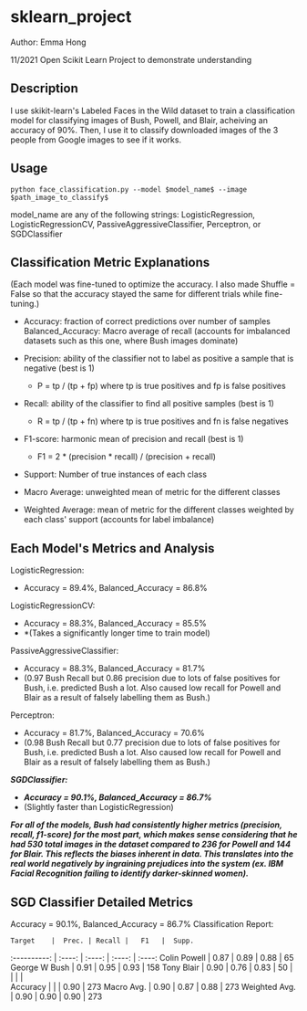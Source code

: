 # sklearn_project
Author: Emma Hong

11/2021 Open Scikit Learn Project to demonstrate understanding

## Description
I use skikit-learn's Labeled Faces in the Wild dataset to train a classification model for classifying images of Bush, Powell, and Blair, acheiving an accuracy of 90%. Then, I use it to classify downloaded images of the 3 people from Google images to see if it works.

## Usage
    python face_classification.py --model $model_name$ --image $path_image_to_classify$

model_name are any of the following strings: LogisticRegression, LogisticRegressionCV, PassiveAggressiveClassifier, Perceptron, or SGDClassifier

## Classification Metric Explanations
(Each model was fine-tuned to optimize the accuracy. I also made Shuffle = False so that the accuracy stayed the same for different trials while fine-tuning.)

* Accuracy: fraction of correct predictions over number of samples
Balanced_Accuracy: Macro average of recall (accounts for imbalanced datasets such as this one, where Bush images dominate)

* Precision: ability of the classifier not to label as positive a sample that is negative (best is 1)
    * P = tp / (tp + fp) where tp is true positives and fp is false positives

* Recall: ability of the classifier to find all positive samples (best is 1)
    * R = tp / (tp + fn) where tp is true positives and fn is false negatives

* F1-score: harmonic mean of precision and recall (best is 1)
    * F1 = 2 * (precision * recall) / (precision + recall)

* Support: Number of true instances of each class

* Macro Average: unweighted mean of metric for the different classes

* Weighted Average: mean of metric for the different classes weighted by each class' support (accounts for label imbalance)

## Each Model's Metrics and Analysis
LogisticRegression: 
* Accuracy = 89.4%, Balanced_Accuracy = 86.8%

LogisticRegressionCV:
* Accuracy = 88.3%, Balanced_Accuracy = 85.5%
* *(Takes a significantly longer time to train model)

PassiveAggressiveClassifier:
* Accuracy = 88.3%, Balanced_Accuracy = 81.7%
* (0.97 Bush Recall but 0.86 precision due to lots of false positives for Bush, i.e. predicted Bush a lot. Also caused low recall for Powell and Blair as a result of falsely labelling them as Bush.)

Perceptron:
* Accuracy = 81.7%, Balanced_Accuracy = 70.6%
* (0.98 Bush Recall but 0.77 precision due to lots of false positives for Bush, i.e. predicted Bush a lot. Also caused low recall for Powell and Blair as a result of falsely labelling them as Bush.)

***SGDClassifier:***
* ***Accuracy = 90.1%, Balanced_Accuracy = 86.7%***
* (Slightly faster than LogisticRegression)

***For all of the models, Bush had consistently higher metrics (precision, recall, f1-score) for the most part, which makes sense considering that he had 530 total images in the dataset compared to 236 for Powell and 144 for Blair. This reflects the biases inherent in data. This translates into the real world negatively by ingraining prejudices into the system (ex. IBM Facial Recognition failing to identify darker-skinned women).***

## SGD Classifier Detailed Metrics
Accuracy = 90.1%, Balanced_Accuracy = 86.7%
Classification Report:

    Target    |  Prec. | Recall |   F1   |  Supp.
 :----------: | :----: | :----: | :----: | :----:
Colin Powell  |  0.87  |  0.89  |  0.88  |  65
George W Bush |  0.91  |  0.95  |  0.93  |  158
Tony Blair    |  0.90  |  0.76  |  0.83  |  50
              |        |        |        |    
Accuracy      |        |        |  0.90  |  273
Macro Avg.    |  0.90  |  0.87  |  0.88  |  273
Weighted Avg. |  0.90  |  0.90  |  0.90  |  273